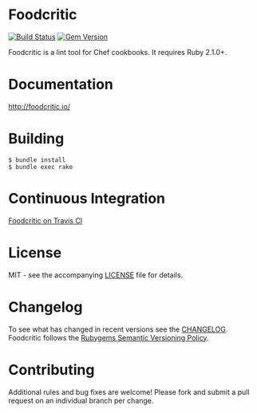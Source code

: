 # Foodcritic

[![Build Status](https://travis-ci.org/acrmp/foodcritic.svg?branch=master)](https://travis-ci.org/acrmp/foodcritic) [![Gem Version](https://badge.fury.io/rb/foodcritic.svg)](http://badge.fury.io/rb/foodcritic)

Foodcritic is a lint tool for Chef cookbooks. It requires Ruby 2.1.0+.

# Documentation

<http://foodcritic.io/>

# Building

```
$ bundle install
$ bundle exec rake
```

# Continuous Integration

[Foodcritic on Travis CI](http://travis-ci.org/acrmp/foodcritic)

# License

MIT - see the accompanying [LICENSE](https://github.com/acrmp/foodcritic/blob/master/LICENSE) file for details.

# Changelog

To see what has changed in recent versions see the [CHANGELOG](https://github.com/acrmp/foodcritic/blob/master/CHANGELOG.md). Foodcritic follows the [Rubygems Semantic Versioning Policy](http://guides.rubygems.org/patterns/#semantic-versioning).

# Contributing

Additional rules and bug fixes are welcome! Please fork and submit a pull request on an individual branch per change.
